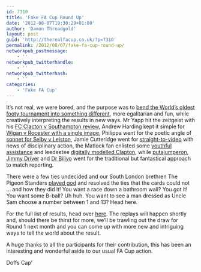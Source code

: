 ```yaml
---
id: 7310
title: 'Fake FA Cup Round Up'
date: '2012-08-07T19:30:29+01:00'
author: 'Damon Threadgold'
layout: post
guid: 'http://therealfacup.co.uk/?p=7310'
permalink: /2012/08/07/fake-fa-cup-round-up/
networkpub_postmessage:
    - ''
networkpub_twitterhandle:
    - ''
networkpub_twitterhash:
    - ''
categories:
    - 'Fake FA Cup'
---
```


It’s not real, we were bored, and the purpose was to [bend the World’s oldest footy tournament into something different](http://therealfacup.co.uk/2012/07/11/the-fake-fa-cup/), more egalitarian and fun, while creatively interpreting the results in new ways. Mr Yapp hit the zeitgeist with his [FC Clacton v Southampton review](http://therealfacup.co.uk/2012/08/06/oh-when-the-saints-go-tumbling-out/), Andrew Harding kept it simple for [Wigan v Rocester with a single image](http://therealfacup.co.uk/2012/08/06/polka-dot-wigan-5-6-rocester/), Philippa went for the poetic angle of [sonnet for Selby v Leiston](http://therealfacup.co.uk/2012/08/05/robins-chirp-no-more/), Jamie Cutteridge went for [straight-to-video](http://therealfacup.co.uk/2012/08/05/worcester-1-7-wembley/) with news of disciplinary action, the Matlock fan enlisted some [youthful assistance](http://therealfacup.co.uk/2012/08/05/bolton-2-0-barking/) and leedeetee [digitally modelled Clapton](http://therealfacup.co.uk/2012/08/07/clapton-2-3-bristol-rovers/), while [putajumperon](http://therealfacup.co.uk/2012/08/05/kingdom-of-penney/), [Jimmy Driver](http://therealfacup.co.uk/2012/08/06/sea-goal/) and [Dr Billyo](http://therealfacup.co.uk/2012/08/05/summer-holidays/) went for the traditional but fantastical approach to match reporting.

There were a few ties undecided and our South London brethren The Pigeon Standers [played god](http://therealfacup.co.uk/2012/08/06/the-jokers/) and resolved the ties that the cards could not … and how they did it! You want a race down a bathroom wall? You got it! You want some B-ball? Uh huh. You want to see a man dressed as Uncle Sam choose a number between 1 and 13? Head here.

For the full list of results, head over [here](http://therealfacup.co.uk/2012/08/04/preliminary-round-results/). The replays will happen shortly and, should there be thirst for more, we’ll be trawling out the draw for Round 1 next month and you can come up with more new and intriguing ways to tell the world about the result.

A huge thanks to all the participants for their contribution, this has been an interesting and wonderful aside to our usual FA Cup action.

Doffs Cap’